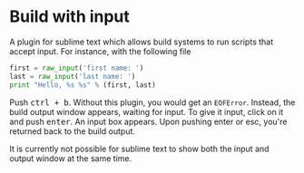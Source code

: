Build with input
================

A plugin for sublime text which allows build systems to run scripts that accept input. For instance, with the following file

```python
first = raw_input('first name: ')
last = raw_input('last name: ')
print "Hello, %s %s" % (first, last)
```

Push <kbd>ctrl + b</kbd>. Without this plugin, you would get an `EOFError`. Instead, the build output window appears, waiting for input. To give it input, click on it and push <kbd>enter</kbd>. An input box appears. Upon pushing enter or esc, you're returned back to the build output.

It is currently not possible for sublime text to show both the input and output window at the same time.
